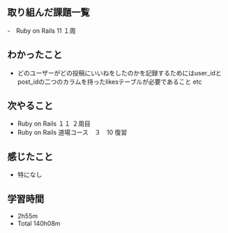 ## 取り組んだ課題一覧
-　Ruby on Rails 11 １周
## わかったこと
- どのユーザーがどの投稿にいいねをしたのかを記録するためにはuser_idとpost_idの二つのカラムを持ったlikesテーブルが必要であること
etc
## 次やること
- Ruby on Rails １１ ２周目
- Ruby on Rails 道場コース　３　10 復習
## 感じたこと
- 特になし
## 学習時間
- 2h55m
- Total 140h08m
